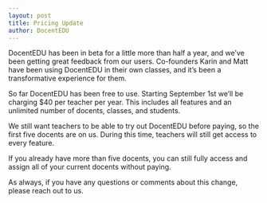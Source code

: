 ```yaml
---
layout: post
title: Pricing Update
author: DocentEDU
---
```

DocentEDU has been in beta for a little more than half a year, and we’ve been getting great feedback from our users. Co-founders Karin and Matt have been using DocentEDU in their own classes, and it’s been a transformative experience for them.

So far DocentEDU has been free to use. Starting September 1st we’ll be charging $40 per teacher per year. This includes all features and an unlimited number of docents, classes, and students.

We still want teachers to be able to try out DocentEDU before paying, so the first five docents are on us. During this time, teachers will still get access to every feature.

If you already have more than five docents, you can still fully access and assign all of your current docents without paying.

As always, if you have any questions or comments about this change, please reach out to us.
